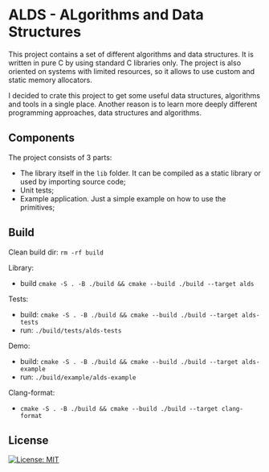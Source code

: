 # ALDS - ALgorithms and Data Structures

This project contains a set of different algorithms and data structures. It is written in pure C by using standard C libraries only. The project is also oriented on systems with limited resources, so it allows to use custom and static memory allocators.

I decided to crate this project to get some useful data structures, algorithms and tools in a single place. Another reason is to learn more deeply different programming approaches, data structures and algorithms.

## Components

The project consists of 3 parts:
* The library itself in the `lib` folder. It can be compiled as a static library or used by importing source code;
* Unit tests;
* Example application. Just a simple example on how to use the primitives;

## Build

Clean build dir: `rm -rf build`

Library: 
* build `cmake -S . -B ./build && cmake --build ./build --target alds`

Tests:
* build: `cmake -S . -B ./build && cmake --build ./build --target alds-tests`
* run: `./build/tests/alds-tests`

Demo:
* build: `cmake -S . -B ./build && cmake --build ./build --target alds-example`
* run: `./build/example/alds-example`

Clang-format:
* `cmake -S . -B ./build && cmake --build ./build --target clang-format`

## License
[![License: MIT](https://img.shields.io/badge/License-MIT-yellow.svg)](https://opensource.org/licenses/MIT) 
